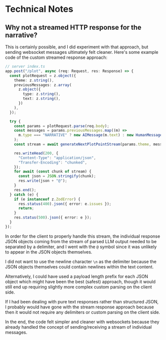 # Technical Notes

## Why not a streamed HTTP response for the narrative?

This is certainly possible, and I did experiment with that approach,
but sending websocket messages ultimately felt cleaner.
Here's some example code of the custom streamed response approach:

```typescript
// server index.ts
app.post("/plot", async (req: Request, res: Response) => {
  const plotRequest = z.object({
    theme: z.string(),
    previousMessages: z.array(
      z.object({
        type: z.string(),
        text: z.string(),
      })
    ),
  });

  try {
    const params = plotRequest.parse(req.body);
    const messages = params.previousMessages.map((m) =>
      m.type === "NARRATIVE" ? new AIMessage(m.text) : new HumanMessage(m.text)
    );
    const stream = await generateNextPlotPointStream(params.theme, messages);

    res.writeHead(200, {
      "Content-Type": "application/json",
      "Transfer-Encoding": "chunked",
    });
    for await (const chunk of stream) {
      const json = JSON.stringify(chunk);
      res.write(json + "@");
    }
    res.end();
  } catch (e) {
    if (e instanceof z.ZodError) {
      res.status(400).json({ error: e.issues });
      return;
    }
    res.status(500).json({ error: e });
  }
});
```

In order for the client to properly handle this stream,
the individual response JSON objects coming from the stream of parsed LLM output needed to be separated by a delimiter, and I went with the `@` symbol since it was unlikely to appear in the JSON objects themselves.

I did not want to use the newline character `\n` as the delimiter because the JSON objects themselves could contain newlines within the text content.

Alternatively, I could have used a payload length prefix for each JSON object which might have been the best (safest) approach, though it would still end up requiring slightly more complex custom parsing on the client side.

If I had been dealing with pure text responses rather than structured JSON, I probably would have gone with the stream response approach because then it would not require any delimiters or custom parsing on the client side.

In the end, the code felt simpler and cleaner with websockets because they already handled the concept of sending/receiving a stream of individual messages.
